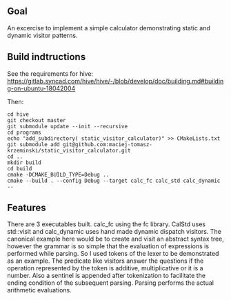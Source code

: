 ## Goal

An excercise to implement a simple calculator demonstrating static and dynamic visitor patterns.


## Build indtructions


See the requirements for hive:
https://gitlab.syncad.com/hive/hive/-/blob/develop/doc/building.md#building-on-ubuntu-18042004

Then:

```git clone https://github.com/openhive-network/hive
cd hive
git checkout master
git submodule update --init --recursive
cd programs
echo "add_subdirectory( static_visitor_calculator)" >> CMakeLists.txt 
git submodule add git@github.com:maciej-tomasz-krzeminski/static_visitor_calculator.git
cd ..
mkdir build
cd build
cmake -DCMAKE_BUILD_TYPE=Debug ..
cmake --build . --config Debug --target calc_fc calc_std calc_dynamic  --
```


## Features
There are 3 executables built. calc_fc using the fc library. CalStd uses std::visit and calc_dynamic uses hand made dynamic dispatch visitors.
The canonical example here would be to create and visit an abstract syntax tree, however the grammar is so simple that the evaluation of expressions is performed while parsing.
So I used tokens of the lexer to be demonstrated as an example.
The predicate like visitors answer the questions if the operation represented by the token is additive, multiplicative or it is a number. Also a sentinel is appended after tokenization  to facilitate the ending condition of the subsequent parsing. Parsing performs the actual arithmetic evaluations.



